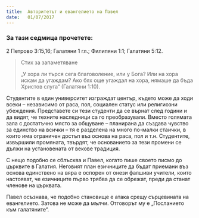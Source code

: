 ```yaml
---
title:  Авторитетът и евангелието на Павел
date:   01/07/2017
---
```


### За тази седмица прочетете:
2 Петрово 3:15,16; Галатяни 1 гл.; Филипяни 1:1; Галатяни 5:12.

> <p>Стих за запаметяване</p>
> „У хора ли търся сега благоволение, или у Бога? Или на хора искам да угаждам? Ако бях още угаждал на хора, нямаше да бъда Христов слуга“ (Галатяни 1:10).

Студентите в един университет изграждат център, където може да ходи всеки – независимо от раса, пол, социален статус или религиозни убеждения. Представете си тези студенти да се върнат след години и да видят, че техните наследници са го преобразували. Вместо голямата зала с достатъчно място за общуване – планирана да създава чувство за единство на всички – тя е разделена на много по-малки стаички, в които има ограничен достъп въз основа на раса, пол и т.н. Студентите, извършили промяната, твърдят, че основанието за тези промени се дължи на установената от векове традиция.

С нещо подобно се сблъсква и Павел, когато пише своето писмо до църквите в Галатия. Неговият план езичниците да бъдат приемани въз основа единствено на вяра е оспорен от онези фалшиви учители, които настояват, че езичниците първо трябва да се обрежат, преди да станат членове на църквата.

Павел осъзнава, че подобно становище е атака срещу сърцевината на евангелието. Затова не може да мълчи. Отговорът му е „Посланието към галатяните“.


